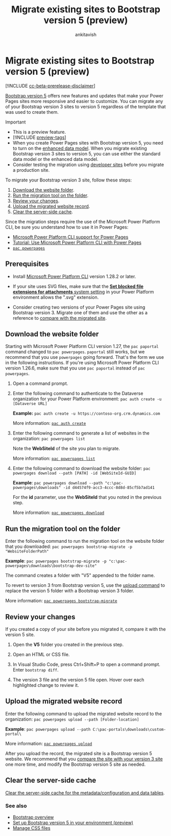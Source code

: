 ﻿---
title: Migrate existing sites to Bootstrap version 5 (preview)
description: Learn how to migrate your existing Power Pages sites to Bootstrap version 5 with the help of the Microsoft Power Platform CLI.
ms.topic: how-to
ms.date: 10/19/2023
ms.subservice:
author: ankitavish
ms.author: avishwakarma
ms.reviewer: kkendrick
contributors:
  - ProfessorKendrick
ms.custom:
  - ai-gen-docs-bap
  - ai-gen-desc
  - ai-seo-date:11/16/2023
  - bap-template
---

# Migrate existing sites to Bootstrap version 5 (preview)

[!INCLUDE [cc-beta-prerelease-disclaimer](../includes/cc-beta-prerelease-disclaimer.md)]

[Bootstrap version 5](https://getbootstrap.com/docs/5.0/getting-started/introduction/) offers new features and updates that make your Power Pages sites more responsive and easier to customize. You can migrate any of your Bootstrap version 3 sites to version 5 regardless of the template that was used to create them.

> [!IMPORTANT]
>
> - This is a preview feature.
> - [!INCLUDE [preview-tags](../includes/cc-preview-features-definition.md)]
> - When you create Power Pages sites with Bootstrap version 5, you need to turn on the [enhanced data model](../admin/enhanced-data-model.md). When you migrate existing Bootstrap version 3 sites to version 5, you can use either the standard data model or the enhanced data model.
> - Consider testing the migration using [developer sites](../getting-started/developer-sites.md) before you migrate a production site.

To migrate your Bootstrap version 3 site, follow these steps:

1. [Download the website folder](#download-the-website-folder).
1. [Run the migration tool on the folder](#run-the-migration-tool-on-the-folder).
1. [Review your changes](#review-your-changes).
1. [Upload the migrated website record](#upload-the-migrated-website-record).
1. [Clear the server-side cache](#clear-the-server-side-cache).

Since the migration steps require the use of the Microsoft Power Platform CLI, be sure you understand how to use it in Power Pages:

- [Microsoft Power Platform CLI support for Power Pages](power-platform-cli.md)
- [Tutorial: Use Microsoft Power Platform CLI with Power Pages](power-platform-cli-tutorial.md)
- [`pac powerpages`](/power-platform/developer/cli/reference/powerpages)

## Prerequisites

- Install [Microsoft Power Platform CLI](/power-platform/developer/cli/introduction#install-using-power-platform-tools-for-visual-studio-code) version 1.28.2 or later.

- If your site uses SVG files, make sure that the [**Set blocked file extensions for attachments** system setting](/power-platform/admin/system-settings-dialog-box-general-tab) in your Power Platform environment allows the ".svg" extension.

- Consider creating two versions of your Power Pages site using Bootstrap version 3. Migrate one of them and use the other as a reference to [compare with the migrated site](#review-your-changes).

## Download the website folder

Starting with Microsoft Power Platform CLI version 1.27, the `pac paportal` command changed to `pac powerpages`. `paportal` still works, but we recommend that you use `powerpages` going forward. That's the form we use in the following instructions. If you're using Microsoft Power Platform CLI version 1.26.6, make sure that you use `pac paportal` instead of `pac powerpages`.

1. Open a command prompt.<!-- EDITOR'S NOTE: Where? -->

1. Enter the following command to authenticate to the Dataverse organization for your Power Platform environment: `pac auth create -u [Dataverse URL]`

    **Example:** `pac auth create -u https://contoso-org.crm.dynamics.com`

    More information: [`pac auth create`](/power-platform/developer/cli/reference/auth)

1. Enter the following command to generate a list of websites in the organization: `pac powerpages list`

    Note the **WebSiteId** of the site you plan to migrate.

    More information: [`pac powerpages list`](/power-platform/developer/cli/reference/powerpages#pac-powerpages-list)

1. Enter the following command to download the website folder: `pac powerpages download --path [PATH] -id [WebSiteId-GUID]`

    **Example**: `pac powerpages download --path "c:\pac-powerpages\downloads" -id d44574f9-acc3-4ccc-8d8d-85cf5b7ad141`

    For the **id** parameter, use the **WebSiteId** that you noted in the previous step.

    More information: [`pac powerpages download`](/power-platform/developer/cli/reference/powerpages#pac-powerpages-download)

## Run the migration tool on the folder

Enter the following command to run the migration tool on the website folder that you downloaded: `pac powerpages bootstrap-migrate -p "WebsiteFolderPath"`

**Example**: `pac powerpages bootstrap-migrate -p "c:\pac-powerpages\downloads\bootstrap-dev-site"`

The command creates a folder with "V5" appended to the folder name.

To revert to version 3 from Bootstrap version 5, use the [upload command](#upload-the-migrated-website-record) to replace the version 5 folder with a Bootstrap version 3 folder.

More information: [`pac powerpages bootstrap-migrate`](/power-platform/developer/cli/reference/powerpages#pac-powerpages-bootstrap-migrate)

## Review your changes

If you created a copy of your site before you migrated it, compare it with the version 5 site.

1. Open the **V5** folder you created in the previous step.<!-- EDITOR'S NOTE: What are we opening it in, VS Code or something else? -->

1. Open an HTML or CSS file.<!-- EDITOR'S NOTE: Any old HTML or CSS file?? -->

1. In Visual Studio Code, press Ctrl+Shift+P to open a command prompt. Enter `bootstrap diff`.

1. The version 3 file and the version 5 file open. Hover over each highlighted change to review it.

## Upload the migrated website record

Enter the following command to upload the migrated website record to the organization: `pac powerpages upload --path [Folder-location]`

**Example**: `pac powerpages upload --path C:\pac-portals\downloads\custom-portal\`

More information: [`pac powerpages upload`](/power-platform/developer/cli/reference/powerpages#pac-powerpages-upload)

After you upload the record, the migrated site is a Bootstrap version 5 website. We recommend that you [compare the site with your version 3 site](#review-your-changes) one more time, and modify the Bootstrap version 5 site as needed.

## Clear the server-side cache

[Clear the server-side cache for the metadata/configuration and data tables](../admin/clear-server-side-cache.md).

### See also

- [Bootstrap overview](bootstrap-overview.md)
- [Set up Bootstrap version 5 in your environment (preview)](bootstrap-version-5.md)
- [Manage CSS files](manage-css.md)
